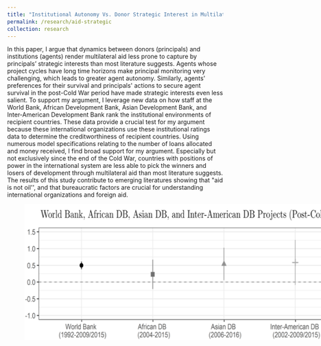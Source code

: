 ```yaml
---
title: "Institutional Autonomy Vs. Donor Strategic Interest in Multilateral Foreign Aid: A Re-Assessment"
permalink: /research/aid-strategic
collection: research
---
```


In this paper, I argue that dynamics between donors (principals) and institutions (agents) render multilateral aid less prone to capture by principals’ strategic interests than most literature suggests. Agents whose project cycles have long time horizons make principal monitoring very challenging, which leads to greater agent autonomy. Similarly, agents' preferences for their survival and principals' actions to secure agent survival in the post-Cold War period have made strategic interests even less salient. To support my argument, I leverage new data on how staff at the World Bank, African Development Bank, Asian Development Bank, and Inter-American Development Bank rank the institutional environments of recipient countries. These data provide a crucial test for my argument because these international organizations  use these institutional ratings data to determine the creditworthiness of recipient countries. Using numerous model specifications relating to the number of loans allocated and money received, I find broad support for my argument. Especially but not exclusively since the end of the Cold War, countries with positions of power in the international system are less able to pick the winners and losers of development through multilateral aid than most literature suggests. The results of this study contribute to emerging literatures showing that "aid is not oil'', and that bureaucratic factors are crucial for understanding international organizations and foreign aid.   
<figure style="width: 769px; height: 382px"  class="align-center">
  <img src="/images/foreign_aid.png" alt="" />
</figure>

